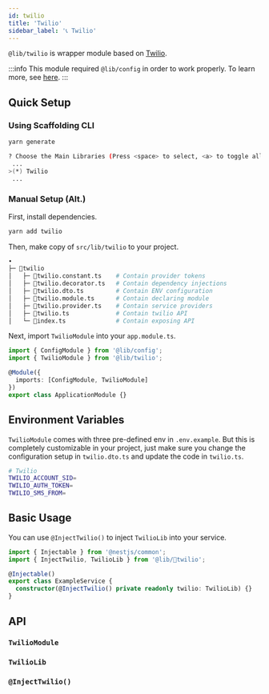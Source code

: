 ```yaml
---
id: twilio
title: 'Twilio'
sidebar_label: '📞 Twilio'
---
```


`@lib/twilio` is wrapper module based on [Twilio](https://www.npmjs.com/package/twilio).

:::info
This module required `@lib/config` in order to work properly. To learn more, see [here](/docs/nestjs/lib/config).
:::

## Quick Setup

### Using Scaffolding CLI

```bash
yarn generate
```

```bash
? Choose the Main Libraries (Press <space> to select, <a> to toggle all, <i> to invert selection)
 ...
>(*) Twilio
 ...
```

### Manual Setup (Alt.)

First, install dependencies.

```bash
yarn add twilio
```

Then, make copy of `src/lib/twilio` to your project.

```bash
•
├─ 📁twilio
│   ├─ 📄twilio.constant.ts    # Contain provider tokens
│   ├─ 📄twilio.decorator.ts   # Contain dependency injections
│   ├─ 📄twilio.dto.ts         # Contain ENV configuration
│   ├─ 📄twilio.module.ts      # Contain declaring module
│   ├─ 📄twilio.provider.ts    # Contain service providers
│   ├─ 📄twilio.ts             # Contain twilio API
│   └─ 📄index.ts              # Contain exposing API
```

Next, import `TwilioModule` into your `app.module.ts`.

```ts title="src/app.module.ts"
import { ConfigModule } from '@lib/config';
import { TwilioModule } from '@lib/twilio';

@Module({
  imports: [ConfigModule, TwilioModule]
})
export class ApplicationModule {}
```

## Environment Variables

`TwilioModule` comes with three pre-defined env in `.env.example`. But this is completely customizable in your project, just make sure you change the configuration setup in `twilio.dto.ts` and update the code in `twilio.ts`.

```bash title=".env.example"
# Twilio
TWILIO_ACCOUNT_SID=
TWILIO_AUTH_TOKEN=
TWILIO_SMS_FROM=
```

## Basic Usage

You can use `@InjectTwilio()` to inject `TwilioLib` into your service.

```ts title="example.service.ts"
import { Injectable } from '@nestjs/common';
import { InjectTwilio, TwilioLib } from '@lib/📄twilio';

@Injectable()
export class ExampleService {
  constructor(@InjectTwilio() private readonly twilio: TwilioLib) {}
}
```

## API

### `TwilioModule`

### `TwilioLib`

### `@InjectTwilio()`
